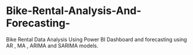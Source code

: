 # Bike-Rental-Analysis-And-Forecasting-
Bike Rental Data Analysis Using Power BI Dashboard and forecasting using AR , MA , ARIMA and SARIMA models.
